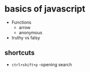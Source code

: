 # basics of javascript
- Functions
    - arrow
    - anonymous
- truthy vs falsy

## shortcuts
- `ctrl+shift+p` -opening search

```


```